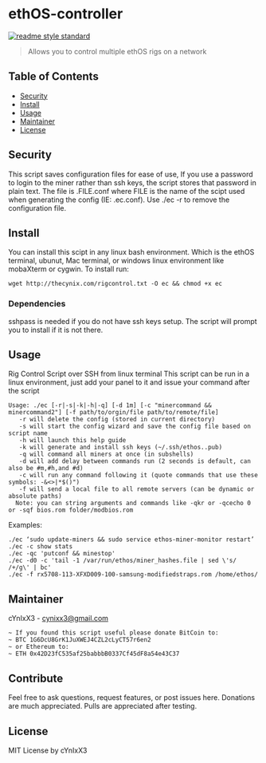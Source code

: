 # ethOS-controller

[![readme style standard](https://img.shields.io/badge/readme%20style-standard-brightgreen.svg?style=flat-square)](https://github.com/RichardLitt/standard-readme)

> Allows you to control multiple ethOS rigs on a network


## Table of Contents

- [Security](#security)
- [Install](#install)
- [Usage](#usage)
- [Maintainer](#maintainer)
- [License](#license)

## Security

This script saves configuration files for ease of use, If you use a password to login to the miner rather than ssh keys, the script stores that password in plain text. The file is .FILE.conf where FILE is the name of the scipt used when generating the config (IE: .ec.conf). Use ./ec -r to remove the configuration file.

## Install

You can install this scipt in any linux bash environment. Which is the ethOS terminal, ubunut, Mac terminal, or windows linux environment like mobaXterm or cygwin. To install run:<br>
~~~
wget http://thecynix.com/rigcontrol.txt -O ec && chmod +x ec
~~~
### Dependencies
sshpass is needed if you do not have ssh keys setup. The script will prompt you to install if it is not there.

## Usage
Rig Control Script over SSH from linux terminal
This script can be run in a linux environment, just add your panel to it and issue your command after the script<br>
~~~
Usage: ./ec [-r|-s|-k|-h|-q] [-d 1m] [-c "minercommand && minercommand2"] [-f path/to/orgin/file path/to/remote/file]
   -r will delete the config (stored in current directory)
   -s will start the config wizard and save the config file based on script name
   -h will launch this help guide
   -k will generate and install ssh keys (~/.ssh/ethos..pub)
   -q will command all miners at once (in subshells)
   -d will add delay between commands run (2 seconds is default, can also be #m,#h,and #d)
   -c will run any command following it (quote commands that use these symbols: -&<>|*$()")
   -f will send a local file to all remote servers (can be dynamic or absolute paths)
  Note: you can string arguments and commands like -qkr or -qcecho 0 or -sqf bios.rom folder/modbios.rom
~~~
Examples:
~~~
./ec ‘sudo update-miners && sudo service ethos-miner-monitor restart’
./ec -c show stats
./ec -qc 'putconf && minestop'
./ec -d0 -c 'tail -1 /var/run/ethos/miner_hashes.file | sed \'s/ /+/g\' | bc'
./ec -f rx5708-113-XFXD009-100-samsung-modifiedstraps.rom /home/ethos/
~~~

## Maintainer

cYnIxX3 - cynixx3@gmail.com
~~~
~ If you found this script useful please donate BitCoin to:
~ BTC 1G6DcU8GrK1JuXWEJ4CZL2cLyCT57r6en2
~ or Ethereum to:
~ ETH 0x42D23fC535af25babbbB0337Cf45dF8a54e43C37
~~~

## Contribute

Feel free to ask questions, request features, or post issues here. Donations are much appreciated. Pulls are appreciated after testing.

## License

MIT License by cYnIxX3
